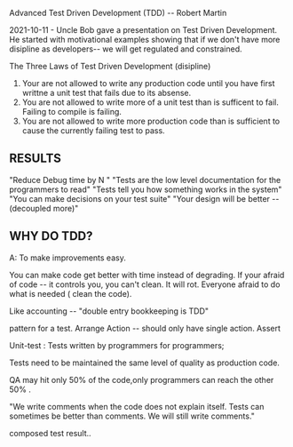 Advanced Test Driven Development (TDD) -- Robert Martin

2021-10-11 - Uncle Bob gave a presentation on Test Driven Development. He started with motivational examples showing that if we don't have more disipline as developers-- we will get regulated and constrained.


The Three Laws of Test Driven Development (disipline) 

1) Your are not allowed to write any production code until you have first writtne a unit test that fails due to its absense.
2) You are not allowed to write more of a unit test than is sufficent to fail.  Failing to compile is failing.
3) You are not allowed to write more production code than is sufficient to cause the currently failing test to pass.


RESULTS
---------------------
"Reduce Debug time by N "
"Tests are the low level documentation for the programmers to read"
"Tests tell you how something works in the system"
"You can make decisions on your test suite"
"Your design will be better -- (decoupled more)"

WHY DO TDD?
----------------
A:  To make improvements easy.

You can make code get better with time instead of degrading.
If your afraid of code -- it controls you, you can't clean.  It will rot.
Everyone afraid to do what is needed ( clean the code).

Like accounting -- "double entry bookkeeping is TDD"


pattern for a test.
Arrange
Action  -- should only have single action.
Assert


Unit-test :   Tests written by programmers for programmers;

Tests need to be maintained the same level of quality as production code.

QA may hit only 50% of the code,only programmers can reach the other 50% .

"We write comments when the code does not explain itself.  Tests can sometimes be better than comments. We will still write comments."  

composed test result..







